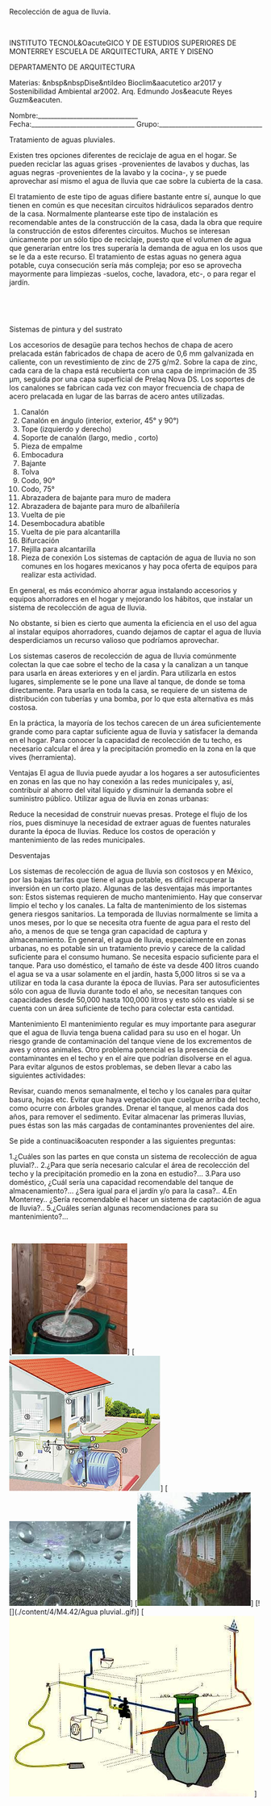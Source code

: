 

Recolección de agua de lluvia.




 
 
INSTITUTO TECNOL&OacuteGICO Y DE ESTUDIOS SUPERIORES DE MONTERREY 
ESCUELA DE ARQUITECTURA, ARTE Y DISENO 

DEPARTAMENTO DE ARQUITECTURA


 Materias: &nbsp&nbspDise&ntildeo Bioclim&aacutetico ar2017 y Sostenibilidad Ambiental ar2002. 
Arq. Edmundo Jos&eacute Reyes Guzm&eacuten. 


Nombre:_______________________________ 
Fecha:________________________________ 
Grupo:________________________________ 


Tratamiento de aguas pluviales. 

Existen tres opciones diferentes de reciclaje de agua en el hogar. Se pueden reciclar las aguas grises -provenientes de lavabos y duchas, las aguas negras -provenientes de la lavabo y la cocina-, y se puede aprovechar así mismo el agua de lluvia que cae sobre la cubierta de la casa. 

El tratamiento de este tipo de aguas difiere bastante entre sí, aunque lo que tienen en común es que necesitan circuitos hidráulicos separados dentro de la casa. Normalmente plantearse este tipo de instalación es recomendable antes de la construcción de la casa, dada la obra que require la construcción de estos diferentes circuitos.
Muchos se interesan únicamente por un sólo tipo de reciclaje, puesto que el volumen de agua que generarían entre los tres superaría la demanda de agua en los usos que se le da a este recurso. El tratamiento de estas aguas no genera agua potable, cuya consecución sería más compleja; por eso se aprovecha mayormente para limpiezas -suelos, coche, lavadora, etc-, o para regar el jardín. 










































 









 


Sistemas de pintura y del sustrato 

Los accesorios de desagüe para techos hechos de chapa de acero prelacada están fabricados de chapa de acero de 0,6 mm galvanizada en caliente, con un revestimiento de zinc de 275 g/m2. Sobre la capa de zinc, cada cara de la chapa está recubierta con una capa de imprimación de 35 µm, seguida por una capa superficial de Prelaq Nova DS. Los soportes de los canalones se fabrican cada vez con mayor frecuencia de chapa de acero prelacada en lugar de las barras de acero antes utilizadas.


1. Canalón
2. Canalón en ángulo (interior, exterior, 45° y 90°) 
3. Tope (izquierdo y derecho)
4. Soporte de canalón (largo, medio , corto) 
5. Pieza de empalme
6. Embocadura 
7. Bajante
8. Tolva
9. Codo, 90°
10. Codo, 75°
11. Abrazadera de bajante para muro de madera
12. Abrazadera de bajante para muro de albañilería
13. Vuelta de pie
14. Desembocadura abatible 
15. Vuelta de pie para alcantarilla
16. Bifurcación 
17. Rejilla para alcantarilla
18. Pieza de conexión
Los sistemas de captación de agua de lluvia no son comunes en los hogares mexicanos y hay poca oferta de equipos para realizar esta actividad.

En general, es más económico ahorrar agua instalando accesorios y equipos ahorradores en el hogar y mejorando los hábitos, que instalar un sistema de recolección de agua de lluvia. 

No obstante, si bien es cierto que aumenta la eficiencia en el uso del agua al instalar equipos ahorradores, cuando dejamos de captar el agua de lluvia desperdiciamos un recurso valioso que podríamos aprovechar.

Los sistemas caseros de recolección de agua de lluvia comúnmente colectan la que cae sobre el techo de la casa y la canalizan a un tanque para usarla en áreas exteriores y en el jardín.
Para utilizarla en estos lugares, simplemente se le pone una llave al tanque, de donde se toma directamente. Para usarla en toda la casa, se requiere de un sistema de distribución con tuberías y una bomba, por lo que esta alternativa es más costosa.

En la práctica, la mayoría de los techos carecen de un área suficientemente grande como para captar suficiente agua de lluvia y satisfacer la demanda en el hogar. Para conocer la capacidad de recolección de tu techo, es necesario calcular el área y la precipitación promedio en la zona en la que vives (herramienta).

Ventajas 
El agua de lluvia puede ayudar a los hogares a ser autosuficientes en zonas en las que no hay conexión a las redes municipales y, así, contribuir al ahorro del vital líquido y disminuir la demanda sobre el suministro público.
Utilizar agua de lluvia en zonas urbanas:

Reduce la necesidad de construir nuevas presas. 
Protege el flujo de los ríos, pues disminuye la necesidad de extraer aguas de fuentes naturales durante la época de lluvias. 
Reduce los costos de operación y mantenimiento de las redes municipales. 

Desventajas

 Los sistemas de recolección de agua de lluvia son costosos y en México, por las bajas tarifas que tiene el agua potable, es difícil recuperar la inversión en un corto plazo. Algunas de las desventajas más importantes son:
Estos sistemas requieren de mucho mantenimiento. Hay que conservar limpio el techo y los canales. La falta de mantenimiento de los sistemas genera riesgos sanitarios. 
La temporada de lluvias normalmente se limita a unos meses, por lo que se necesita otra fuente de agua para el resto del año, a menos de que se tenga gran capacidad de captura y almacenamiento. 
 En general, el agua de lluvia, especialmente en zonas urbanas, no es potable sin un tratamiento previo y carece de la calidad suficiente para el consumo humano. 
Se necesita espacio suficiente para el tanque. Para uso doméstico, el tamaño de éste va desde 400 litros cuando el agua se va a usar solamente en el jardín, hasta 5,000 litros si se va a utilizar en toda la casa durante la época de lluvias. 
Para ser autosuficientes sólo con agua de lluvia durante todo el año, se necesitan tanques con capacidades desde 50,000 hasta 100,000 litros y esto sólo es viable si se cuenta con un área suficiente de techo para colectar esta cantidad. 

Mantenimiento 
El mantenimiento regular es muy importante para asegurar que el agua de lluvia tenga buena calidad para su uso en el hogar.
Un riesgo grande de contaminación del tanque viene de los excrementos de aves y otros animales.
Otro problema potencial es la presencia de contaminantes en el techo y en el aire que podrían disolverse en el agua.
Para evitar algunos de estos problemas, se deben llevar a cabo las siguientes actividades:

Revisar, cuando menos semanalmente, el techo y los canales para quitar basura, hojas etc. 
Evitar que haya vegetación que cuelgue arriba del techo, como ocurre con árboles grandes. 
Drenar el tanque, al menos cada dos años, para remover el sedimento. 
Evitar almacenar las primeras lluvias, pues éstas son las más cargadas de contaminantes provenientes del aire. 
 

Se pide a continuaci&oacuten responder a las siguientes preguntas: 

1.¿Cuáles son las partes en que consta un sistema de recolección de agua pluvial?.. 
2.¿Para que sería necesario calcular el área de recolección del techo y la precipitación promedio en la zona en estudio?...
3.Para uso doméstico, ¿Cuál sería una capacidad recomendable del tanque de almacenamiento?... ¿Sera igual para el jardín y/o para la casa?..
4.En Monterrey.. ¿Sería recomendable el hacer un sistema de captación de agua de lluvia?..
5.¿Cuáles serían algunas recomendaciones para su mantenimiento?...


 



[![](./content/4/M4.42/lluvia.1.jpg)]
[![](./content/4/M4.42/lluvia.2.jpg)]
[![](./content/4/M4.42/Lluvia.4.jpg)]
[![](./content/4/M4.42/lluvia.5.bmp)]
[![](./content/4/M4.42/Agua pluvial..gif)]
[![](./content/4/M4.42/pluvial.jpg)]
